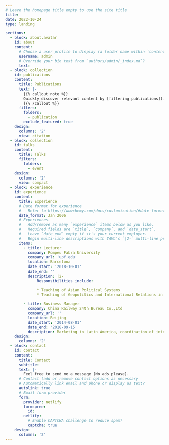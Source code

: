 ```yaml
---
# Leave the homepage title empty to use the site title
title:
date: 2022-10-24
type: landing

sections:
  - block: about.avatar
    id: about
    content:
      # Choose a user profile to display (a folder name within `content/authors/`)
      username: admin
      # Override your bio text from `authors/admin/_index.md`?
      text:
  - block: collection
    id: publications
    content:
      title: Publications
      text: |-
        {{% callout note %}}
        Quickly discover relevant content by [filtering publications](./publication/).
        {{% /callout %}}
      filters:
        folders:
          - publication
        exclude_featured: true
    design:
      columns: '2'
      view: citation
  - block: collection
    id: talks
    content:
      title: Talks
      filters:
        folders:
          - event
    design:
      columns: '2'
      view: compact
  - block: experience
    id: experience
    content:
      title: Experience
      # Date format for experience
      #   Refer to https://wowchemy.com/docs/customization/#date-format
      date_format: Jan 2006
      # Experiences.
      #   Add/remove as many `experience` items below as you like.
      #   Required fields are `title`, `company`, and `date_start`.
      #   Leave `date_end` empty if it's your current employer.
      #   Begin multi-line descriptions with YAML's `|2-` multi-line prefix.
      items:
        - title: Lecturer
          company: Pompeu Fabra University
          company_url: 'upf.edu'
          location: Barcelona
          date_start: '2018-10-01'
          date_end: ''
          description: |2-
              Responsibilities include:

              * Teaching of Asian Political Systems
              * Teaching of Geopolitics and International Relations in Asia-Pacific
            
        - title: Business Manager
          company: China Railway 24th Bureau Co.,Ltd
          company_url: ''
          location: Beijing
          date_start: '2014-08-01'
          date_end: '2018-09-15'
          description: Marketing in Latin America, coordination of international biddings.
    design:
      columns: '2'
  - block: contact
    id: contact
    content:
      title: Contact
      subtitle:
      text: |-
        Feel free to send me a message (No ads please).
      # Contact (add or remove contact options as necessary
      # Automatically link email and phone or display as text?
      autolink: true
      # Email form provider
      form:
        provider: netlify
        formspree:
          id:
        netlify:
          # Enable CAPTCHA challenge to reduce spam?
          captcha: true
    design:
      columns: '2'
---
```

